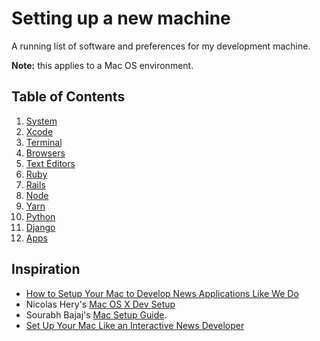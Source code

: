 # Setting up a new machine

A running list of software and preferences for my development machine.

**Note:** this applies to a Mac OS environment.

## Table of Contents

1. [System](System/README.md)
2. [Xcode](Xcode/README.md)
3. [Terminal](Terminal/README.md)
4. [Browsers](Browsers/README.md)
5. [Text Editors](TextEditors/README.md)
6. [Ruby](Ruby/README.md)
7. [Rails](Rails/README.md)
8. [Node](Node/README.md)
9. [Yarn](Yarn/README.md)
10. [Python](Python/README.md)
11. [Django](Django/README.md)
12. [Apps](Apps/README.md)

## Inspiration

* [How to Setup Your Mac to Develop News Applications Like We Do](http://blog.apps.npr.org/2013/06/06/how-to-setup-a-developers-environment.html)
* Nicolas Hery's [Mac OS X Dev Setup](https://github.com/nicolashery/mac-dev-setup)
* Sourabh Bajaj's [Mac Setup Guide](https://github.com/sb2nov/mac-setup).
* [Set Up Your Mac Like an Interactive News Developer](https://open.nytimes.com/set-up-your-mac-like-an-interactive-news-developer-bb8d2c4097e5)
